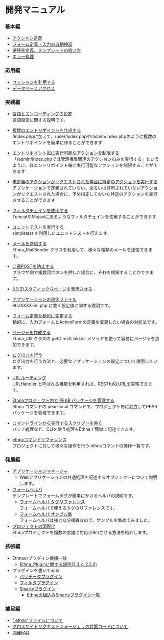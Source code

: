 # 開発マニュアル

### 基本編

- [アクション定義](dev_guide-action.md "ethna-document-dev\_guide-action (1058d)")
- [フォーム定義・入力の自動検証](dev_guide-form.md "ethna-document-dev\_guide-form (1006d)")
- [遷移先定義、テンプレートの扱い方](dev_guide-forward.md "ethna-document-dev\_guide-forward (737d)")
- [エラー処理](dev_guide-error.md "ethna-document-dev\_guide-error (1240d)")

### 応用編

- [セッションを利用する](dev_guide-app-session.md "ethna-document-dev\_guide-app-session (737d)")
- [データベースアクセス](dev_guide-db.md "ethna-document-dev\_guide-db (1240d)")

### 実践編

- [言語とエンコーディングの設定](dev_guide-app-setlanguage.md "ethna-document-dev\_guide-app-setlanguage (737d)")  
言語設定に関する説明です。
- [複数のエントリポイントを作成する](dev_guide-app-multientrypoint.md "ethna-document-dev\_guide-app-multientrypoint (1181d)")  
/index.phpに加えて、/user/index.phpや/admin/index.phpのように複数のエントリポイントを簡単に作ることができます

- [エントリポイント毎に実行可能なアクションを制限する](dev_guide-app-limitentrypoint.md "ethna-document-dev\_guide-app-limitentrypoint (706d)")  
「/admin/index.phpでは管理権限関連のアクションのみを実行する」というように、各エントリポイント毎に実行可能なアクションを制限することができます
- [未定義のアクションがリクエストされた場合に特定のアクションを実行する](dev_guide-app-fallbackentrypoint.md "ethna-document-dev\_guide-app-fallbackentrypoint (1240d)")  
アプリケーションで定義されていない、あるいは許可されていないアクションがリクエストされた場合に、予め指定しておいた特定のアクションを実行させることができます
- [フィルタチェインを使用する](dev_guide-app-filterchain.md "ethna-document-dev\_guide-app-filterchain (1240d)")  
TomcatやMojaviにあるようなフィルタチェインを使用することができます
- [ユニットテストを実行する](dev_guide-misc-unittest.md "ethna-document-dev\_guide-misc-unittest (1240d)")  
simpletest を利用したユニットテストを行えます。
- [メールを送信する](dev_guide-app-mail.md "ethna-document-dev\_guide-app-mail (737d)")  
Ethna\_MailSender クラスを利用して、様々な種類のメールを送信できます。
- [二重POSTを防止する](dev_guide-app-duplicatepost.md "ethna-document-dev\_guide-app-duplicatepost (1240d)")  
ブラウザ側で複数回ボタンを押した場合に、それを検知することができます。
- [(ほぼ)スタティックなページを表示させる](dev_guide-app-static.md "ethna-document-dev\_guide-app-static (1240d)")
- [アプリケーションの設定ファイル](dev_guide-app-config.md "ethna-document-dev\_guide-app-config (858d)")  
etc/XXXX-ini.php に書く設定値に関する説明です。
- [フォーム定義を動的に変更する](dev_guide-app-dynamicform.md "ethna-document-dev\_guide-app-dynamicform (182d)")  
動的に、入力フォームとActionFormの定義を変更したい場合の対処法です。
- [ページャを作成する](dev_guide-misc-pager.md "ethna-document-dev\_guide-misc-pager (738d)")  
Ethna\_Util クラスの getDirectLinkList メソッドを使って容易にページャを追加できます。
- [ログ出力を行う](dev_guide-log.md "ethna-document-dev\_guide-log (874d)")  
ログ出力を行う方法と、必要なアプリケーションの設定について説明しています。
- [URLルーティング](dev_guide-urlhandler.md "ethna-document-dev\_guide-urlhandler (926d)")  
URLHandler と呼ばれる機能を利用すれば、RESTfulなURLを実現できます。
- [Ethnaプロジェクト内で PEAR パッケージを管理する](dev_guide-pearlocal.md "ethna-document-dev\_guide-pearlocal (858d)")  
ethna コマンドの pear-local コマンドで、プロジェクト毎に独立してPEARパッケージを管理できます。
- [コマンドラインから実行するスクリプトを書く](dev_guide-cli.md "ethna-document-dev\_guide-cli (512d)")  
バッチ処理など、CLIを使う処理もEthnaで簡単に記述できます。
- [ethnaコマンドリファレンス](dev_guide-ethna_command.md "ethna-document-dev\_guide-ethna\_command (520d)")  
プロジェクトに対して様々な操作を行う ethnaコマンドの操作一覧です。

### 発展編

- [アプリケーションマネージャ](dev_guide-appobj-manager.md "ethna-document-dev\_guide-appobj-manager (965d)")  
  - Webアプリケーションの共通処理を記述するオブジェクトについて説明します。
- [フォームヘルパ](dev_guide-view-form_helper.md "ethna-document-dev\_guide-view-form\_helper (998d)")  
テンプレートでフォームタグが簡単にかけるヘルパの説明です。
  - [フォームヘルパ タグリファレンス](dev_guide-view-form_helper-ref.md "ethna-document-dev\_guide-view-form\_helper-ref (999d)")  
フォームヘルパで使えるタグのリファレンスです。
  - [フォームヘルパ サンプル集](dev_guide-view-form_helper-samples.md "ethna-document-dev\_guide-view-form\_helper-samples (999d)")  
フォームヘルパは強力な分複雑なので、サンプルを集めてみました。
- [プロジェクトの国際化](dev_guide-i18n.md "ethna-document-dev\_guide-i18n (737d)")  
Ethnaプロジェクトを複数の言語に対応(i18n)させる方法を紹介します。

### 拡張編

- Ethnaのプラグイン機構一般
  - [Ethna\_Pluginに関する説明(2.3.x, 2.5.0)](dev_guide-plugin.md "ethna-document-dev\_guide-plugin (737d)")
- プラグインを書いてみる
  - [バリデータプラグイン](dev_guide-form-validate_with_plugin.md "ethna-document-dev\_guide-form-validate\_with\_plugin (513d)")
  - [フィルタプラグイン](dev-guide-make-filterplugin.md "ethna-document-dev-guide-make-filterplugin (737d)")
  - [Smartyプラグイン](dev-guide-make-smartyplugin.md "ethna-document-dev-guide-make-smartyplugin (737d)")
    - [Ethnaの組込みSmartyプラグイン一覧](dev_guide-view-smarty-plugin.md "ethna-document-dev\_guide-view-smarty-plugin (737d)")  

### 補足編
- [".ethna"ファイルについて](dev_resourcefile.md "ethna-document-dev\_resourcefile (1240d)")
- [クロスサイトリクエストフォージェリの対策コードについて](dev_guide-csrf.md "ethna-document-dev\_guide-csrf (1240d)")
- [開発FAQ](faq-dev_guide_faq.md "ethna-document-faq-dev\_guide\_faq (155d)")
